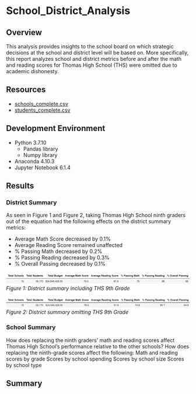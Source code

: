 # School_District_Analysis

## Overview
This analysis provides insights to the school board on which strategic decisions at the school and district level will be based on. More specifically, this report analyzes school and district metrics before and after the math and reading scores for Thomas High School (THS) were omitted due to academic dishonesty.

## Resources
* [schools_complete.csv](Resources/schools_complete.csv)
* [students_complete.csv](Resources/students_complete.csv)

## Development Environment
* Python 3.7.10
  * Pandas library
  * Numpy library
* Anaconda 4.10.3
* Jupyter Notebook 6.1.4

## Results

### District Summary
As seen in Figure 1 and Figure 2, taking Thomas High School ninth graders out of the equation had the following effects on the district summary metrics:

* Average Math Score decreased by 0.1%
* Average Reading Score remained unaffected
* % Passing Math decreased by 0.2%
* % Passing Reading decreased by 0.3%
* % Overall Passing decreased by 0.1%

![District Summary](Resources/District_Summary.png)
*Figure 1: District summary including THS 9th Grade*

![District_Summary_THS](Resources/District_Summary_THS.png)
*Figure 2: District summary omitting THS 9th Grade*

### School Summary


How does replacing the ninth graders’ math and reading scores affect Thomas High School’s performance relative to the other schools?
How does replacing the ninth-grade scores affect the following:
Math and reading scores by grade
Scores by school spending
Scores by school size
Scores by school type

## Summary

